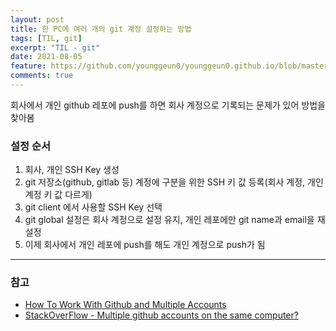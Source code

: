 ```yaml
---
layout: post
title: 한 PC에 여러 개의 git 계정 설정하는 방법
tags: [TIL, git]
excerpt: "TIL - git"
date: 2021-08-05
feature: https://github.com/younggeun0/younggeun0.github.io/blob/master/_posts/img/til/til.png?raw=true
comments: true
---
```

 
회사에서 개인 github 레포에 push를 하면 회사 계정으로 기록되는 문제가 있어 방법을 찾아봄

### 설정 순서

1. 회사, 개인 SSH Key 생성
2. git 저장소(github, gitlab 등) 계정에 구분을 위한 SSH 키 값 등록(회사 계정, 개인 계정 키 값 다르게)
3. git client 에서 사용할 SSH Key 선택
4. git global 설정은 회사 계정으로 설정 유지, 개인 레포에만 git name과 email을 재설정
5. 이제 회사에서 개인 레포에 push를 해도 개인 계정으로 push가 됨

---

### 참고
* [How To Work With Github and Multiple Accounts](https://code.tutsplus.com/tutorials/quick-tip-how-to-work-with-github-and-multiple-accounts--net-22574)
* [StackOverFlow - Multiple github accounts on the same computer?](https://stackoverflow.com/a/67551599/9171850)
